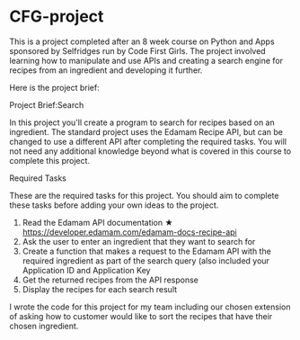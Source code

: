 # CFG-project
This is a project completed after an 8 week course on Python and Apps sponsored by Selfridges run by Code First Girls. The project involved learning how to manipulate and use APIs and creating a search engine for recipes from an ingredient and developing it further.

Here is the project brief:

Project Brief:Search

In this project you'll create a program to search for recipes based on an ingredient. The standard project uses the Edamam Recipe API, but can be changed to use a different API after completing the required tasks.
You will not need any additional knowledge beyond what is covered in this course to complete this project.

Required Tasks

These are the required tasks for this project. You should aim to complete these tasks before adding your own ideas to the project.
  1. Read the Edamam API documentation ★ https://developer.edamam.com/edamam-docs-recipe-api
  2. Ask the user to enter an ingredient that they want to search for
  3. Create a function that makes a request to the Edamam API with the required ingredient as part of the search query (also included your Application ID and Application Key
  4. Get the returned recipes from the API response
  5. Display the recipes for each search result

I wrote the code for this project for my team including our chosen extension of asking how to customer would like to sort the recipes that have their chosen ingredient.
